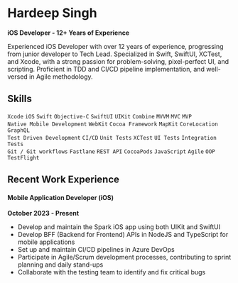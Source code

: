 # Hardeep Singh

**iOS Developer - 12+ Years of Experience**

Experienced iOS Developer with over 12 years of experience, progressing from junior developer to Tech Lead. Specialized in Swift, SwiftUI, XCTest, and Xcode, with a strong passion for problem-solving, pixel-perfect UI, and scripting. Proficient in TDD and CI/CD pipeline implementation, and well-versed in Agile methodology.

## Skills

`Xcode` `iOS` `Swift` `Objective-C` `SwiftUI` `UIKit` `Combine` `MVVM` `MVC` `MVP`  
`Native Mobile Development` `WebKit` `Cocoa Framework` `MapKit` `CoreLocation` `GraphQL`  
`Test Driven Development` `CI/CD` `Unit Tests` `XCTest` `UI Tests` `Integration Tests`  
`Git / Git workflows` `Fastlane` `REST API` `CocoaPods` `JavaScript` `Agile` `OOP` `TestFlight`

## Recent Work Experience

#### Mobile Application Developer (iOS) 
**October 2023 - Present**

- Develop and maintain the Spark iOS app using both UIKit and SwiftUI
- Develop BFF (Backend for Frontend) APIs in NodeJS and TypeScript for mobile applications
- Set up and maintain CI/CD pipelines in Azure DevOps
- Participate in Agile/Scrum development processes, contributing to sprint planning and daily stand-ups
- Collaborate with the testing team to identify and fix critical bugs
